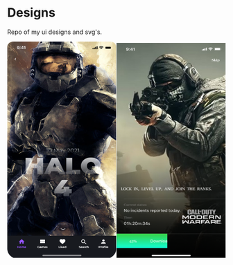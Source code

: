 # Designs
 Repo of my ui designs and svg's.
 

<div style="display:flex; width:100%; height:100%" ><img src="https://github.com/satish-rajnale/Designs/blob/main/Halo.png" width="280px" height="500px"/><img src="https://github.com/satish-rajnale/Designs/blob/main/cod.png" width="280px" height="500px"/></div>







